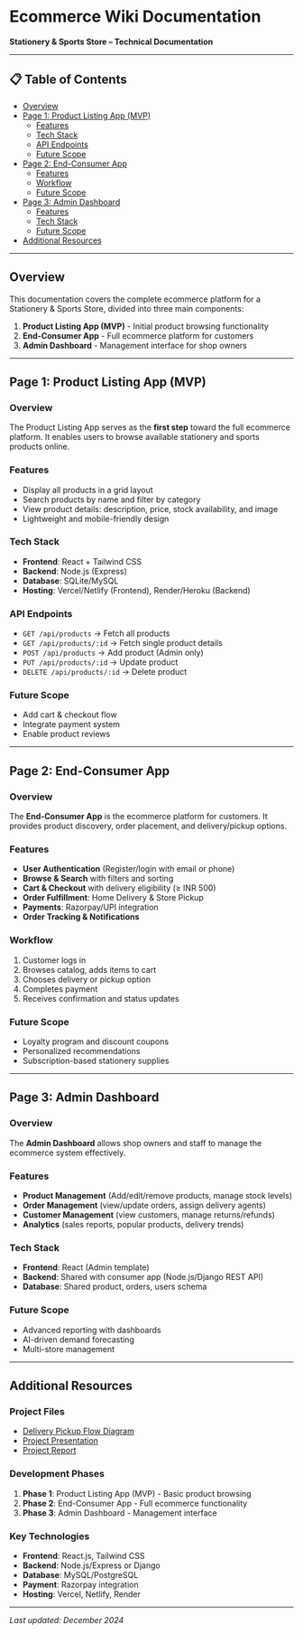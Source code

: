 # Ecommerce Wiki Documentation
**Stationery & Sports Store – Technical Documentation**

---

## 📋 Table of Contents
- [Overview](#overview)
- [Page 1: Product Listing App (MVP)](#page-1-product-listing-app-mvp)
  - [Features](#features)
  - [Tech Stack](#tech-stack)
  - [API Endpoints](#api-endpoints)
  - [Future Scope](#future-scope)
- [Page 2: End-Consumer App](#page-2-end-consumer-app)
  - [Features](#features-1)
  - [Workflow](#workflow)
  - [Future Scope](#future-scope-1)
- [Page 3: Admin Dashboard](#page-3-admin-dashboard)
  - [Features](#features-2)
  - [Tech Stack](#tech-stack-1)
  - [Future Scope](#future-scope-2)
- [Additional Resources](#additional-resources)

---

## Overview

This documentation covers the complete ecommerce platform for a Stationery & Sports Store, divided into three main components:

1. **Product Listing App (MVP)** - Initial product browsing functionality
2. **End-Consumer App** - Full ecommerce platform for customers  
3. **Admin Dashboard** - Management interface for shop owners

---

## Page 1: Product Listing App (MVP)

### Overview
The Product Listing App serves as the **first step** toward the full ecommerce platform. It enables users to browse available stationery and sports products online.

### Features
- Display all products in a grid layout
- Search products by name and filter by category
- View product details: description, price, stock availability, and image
- Lightweight and mobile-friendly design

### Tech Stack
- **Frontend**: React + Tailwind CSS
- **Backend**: Node.js (Express)
- **Database**: SQLite/MySQL
- **Hosting**: Vercel/Netlify (Frontend), Render/Heroku (Backend)

### API Endpoints
- `GET /api/products` → Fetch all products
- `GET /api/products/:id` → Fetch single product details
- `POST /api/products` → Add product (Admin only)
- `PUT /api/products/:id` → Update product
- `DELETE /api/products/:id` → Delete product

### Future Scope
- Add cart & checkout flow
- Integrate payment system
- Enable product reviews

---

## Page 2: End-Consumer App

### Overview
The **End-Consumer App** is the ecommerce platform for customers. It provides product discovery, order placement, and delivery/pickup options.

### Features
- **User Authentication** (Register/login with email or phone)
- **Browse & Search** with filters and sorting
- **Cart & Checkout** with delivery eligibility (≥ INR 500)
- **Order Fulfillment**: Home Delivery & Store Pickup
- **Payments**: Razorpay/UPI integration
- **Order Tracking & Notifications**

### Workflow
1. Customer logs in
2. Browses catalog, adds items to cart
3. Chooses delivery or pickup option
4. Completes payment
5. Receives confirmation and status updates

### Future Scope
- Loyalty program and discount coupons
- Personalized recommendations
- Subscription-based stationery supplies

---

## Page 3: Admin Dashboard

### Overview
The **Admin Dashboard** allows shop owners and staff to manage the ecommerce system effectively.

### Features
- **Product Management** (Add/edit/remove products, manage stock levels)
- **Order Management** (view/update orders, assign delivery agents)
- **Customer Management** (view customers, manage returns/refunds)
- **Analytics** (sales reports, popular products, delivery trends)

### Tech Stack
- **Frontend**: React (Admin template)
- **Backend**: Shared with consumer app (Node.js/Django REST API)
- **Database**: Shared product, orders, users schema

### Future Scope
- Advanced reporting with dashboards
- AI-driven demand forecasting
- Multi-store management

---

## Additional Resources

### Project Files
- [Delivery Pickup Flow Diagram](Delivery_Pickup_Flow.png)
- [Project Presentation](Ecommerce_Stationery_Sports_Presentation.pdf)
- [Project Report](Ecommerce_Stationery_Sports_Report.pdf)

### Development Phases
1. **Phase 1**: Product Listing App (MVP) - Basic product browsing
2. **Phase 2**: End-Consumer App - Full ecommerce functionality
3. **Phase 3**: Admin Dashboard - Management interface

### Key Technologies
- **Frontend**: React.js, Tailwind CSS
- **Backend**: Node.js/Express or Django
- **Database**: MySQL/PostgreSQL
- **Payment**: Razorpay integration
- **Hosting**: Vercel, Netlify, Render

---

*Last updated: December 2024*
